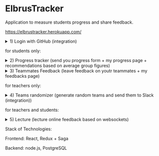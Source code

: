# ElbrusTracker
Application to measure students progress and share feedback.</p>
https://elbrustracker.herokuapp.com/

<details><summary>1) Login with GitHub (integration)</summary>
<p>
[Screencast from 30.06.2022 10:23:22.webm](https://user-images.githubusercontent.com/102286250/176620184-49559f5f-a49f-4374-ad6d-fd8d00e9b92e.webm)
</p>
</details>

for students only:

<details><summary>2) Progress tracker (send you progress form + my progress page + recommendations based on average group figures)</summary>
<p>
[Screencast from 30.06.2022 10:23:40.webm](https://user-images.githubusercontent.com/102286250/176621168-dbed9fd7-9475-4428-88f5-1dfb33f05404.webm)
</p>
</details>
<details><summary>3) Teammates Feedback (leave feedback on youtr teammates + my feedbacks page)</summary>
<p>
[Screencast from 30.06.2022 10:26:57.webm](https://user-images.githubusercontent.com/102286250/176621253-dfbe44f7-b4b4-4bdd-bf7c-b4717764d63b.webm)
</p>
</details>

for teachers only:

<details><summary>4) Teams randomizer (generate random teams and send them to Slack (integration))</summary>
<p>
[Screencast from 30.06.2022 10:28:57.webm](https://user-images.githubusercontent.com/102286250/176621376-e9277f44-a6e7-4f4f-b190-5ba18f1988ba.webm)
</p>
</details>


for teachers and students:

<details><summary>5) Lecture (lecture online feedback based on websockets)</summary>
<p>
[Screencast from 30.06.2022 10:30:06.webm](https://user-images.githubusercontent.com/102286250/176621461-e600815a-4e2d-450d-8007-7e727a8d8c19.webm)
</p>
</details>



Stack of Technologies:

Frontend: React, Redux + Saga

Backend: node.js, PostgreSQL
